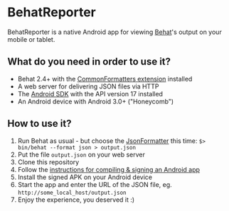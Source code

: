 BehatReporter
=============

BehatReporter is a native Android app for viewing [Behat](https://github.com/Behat/Behat)'s output on your mobile or tablet.

What do you need in order to use it?
------------------------------------

- Behat 2.4+ with the [CommonFormatters extension](https://github.com/Behat/CommonFormatters/blob/master/doc/index.rst) installed
- A web server for delivering JSON files via HTTP
- The [Android SDK](http://developer.android.com/sdk/index.html) with the API version 17 installed
- An Android device with Android 3.0+ ("Honeycomb")

How to use it?
--------------

1. Run Behat as usual - but choose the [JsonFormatter](https://github.com/Behat/CommonFormatters/blob/master/src/Behat/CommonFormatters/JsonFormatter.php) this time: `$> bin/behat --format json > output.json`
2. Put the file `output.json` on your web server
3. Clone this repository
4. Follow the [instructions for compiling & signing an Android app](http://developer.android.com/tools/publishing/app-signing.html#releasemode)
5. Install the signed APK on your Android device
6. Start the app and enter the URL of the JSON file, eg. `http://some_local_host/output.json`
7. Enjoy the experience, you deserved it :)
